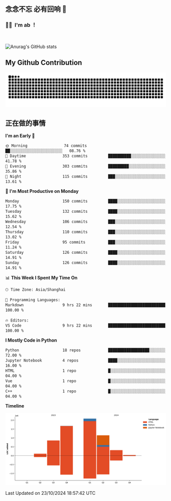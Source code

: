 ## 念念不忘 必有回响  👋
### 👨‍🔧&nbsp;&nbsp;I'm ab ！

<br>

![Anurag's GitHub stats](https://github-readme-stats.vercel.app/api?username=abinzzz&count_private=true&show_icons=true&theme=tokyonight)


## My Github Contribution
![](https://github.com/abinzzz/abinzzz/blob/output/github-contribution-grid-snake.svg)

## 正在做的事情

<!--START_SECTION:waka-->
**I'm an Early 🐤** 

```text
🌞 Morning                74 commits          ██░░░░░░░░░░░░░░░░░░░░░░░   08.76 % 
🌆 Daytime                353 commits         ██████████░░░░░░░░░░░░░░░   41.78 % 
🌃 Evening                303 commits         █████████░░░░░░░░░░░░░░░░   35.86 % 
🌙 Night                  115 commits         ███░░░░░░░░░░░░░░░░░░░░░░   13.61 % 
```
📅 **I'm Most Productive on Monday** 

```text
Monday                   150 commits         ████░░░░░░░░░░░░░░░░░░░░░   17.75 % 
Tuesday                  132 commits         ████░░░░░░░░░░░░░░░░░░░░░   15.62 % 
Wednesday                106 commits         ███░░░░░░░░░░░░░░░░░░░░░░   12.54 % 
Thursday                 110 commits         ███░░░░░░░░░░░░░░░░░░░░░░   13.02 % 
Friday                   95 commits          ███░░░░░░░░░░░░░░░░░░░░░░   11.24 % 
Saturday                 126 commits         ████░░░░░░░░░░░░░░░░░░░░░   14.91 % 
Sunday                   126 commits         ████░░░░░░░░░░░░░░░░░░░░░   14.91 % 
```


📊 **This Week I Spent My Time On** 

```text
🕑︎ Time Zone: Asia/Shanghai

💬 Programming Languages: 
Markdown                 9 hrs 22 mins       █████████████████████████   100.00 % 

🔥 Editors: 
VS Code                  9 hrs 22 mins       █████████████████████████   100.00 % 
```

**I Mostly Code in Python** 

```text
Python                   18 repos            ██████████████████░░░░░░░   72.00 % 
Jupyter Notebook         4 repos             ████░░░░░░░░░░░░░░░░░░░░░   16.00 % 
HTML                     1 repo              █░░░░░░░░░░░░░░░░░░░░░░░░   04.00 % 
Vue                      1 repo              █░░░░░░░░░░░░░░░░░░░░░░░░   04.00 % 
C++                      1 repo              █░░░░░░░░░░░░░░░░░░░░░░░░   04.00 % 
```



**Timeline**

![Lines of Code chart](https://raw.githubusercontent.com/abinzzz/abinzzz/main/assets/bar_graph.png)


 Last Updated on 23/10/2024 18:57:42 UTC
<!--END_SECTION:waka-->


